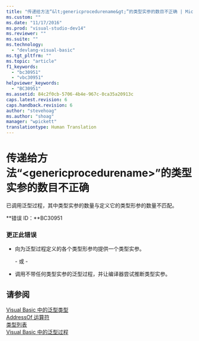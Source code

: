 ```yaml
---
title: "传递给方法“&lt;genericprocedurename&gt;”的类型实参的数目不正确 | Microsoft Docs"
ms.custom: ""
ms.date: "11/17/2016"
ms.prod: "visual-studio-dev14"
ms.reviewer: ""
ms.suite: ""
ms.technology: 
  - "devlang-visual-basic"
ms.tgt_pltfrm: ""
ms.topic: "article"
f1_keywords: 
  - "bc30951"
  - "vbc30951"
helpviewer_keywords: 
  - "BC30951"
ms.assetid: 84c2f0cb-5706-4b4e-967c-0ca35a20913c
caps.latest.revision: 6
caps.handback.revision: 6
author: "stevehoag"
ms.author: "shoag"
manager: "wpickett"
translationtype: Human Translation
---
```

# 传递给方法“&lt;genericprocedurename&gt;”的类型实参的数目不正确
已调用泛型过程，其中类型实参的数量与定义它的类型形参的数量不匹配。  
  
 **错误 ID：**BC30951  
  
### 更正此错误  
  
-   向为泛型过程定义的各个类型形参均提供一个类型实参。  
  
     \- 或 \-  
  
-   调用不带任何类型实参的泛型过程，并让编译器尝试推断类型实参。  
  
## 请参阅  
 [Visual Basic 中的泛型类型](../../visual-basic/programming-guide/language-features/data-types/generic-types.md)   
 [AddressOf 运算符](../../visual-basic/language-reference/operators/addressof-operator.md)   
 [类型列表](../../visual-basic/language-reference/statements/type-list.md)   
 [Visual Basic 中的泛型过程](../../visual-basic/programming-guide/language-features/data-types/generic-procedures.md)